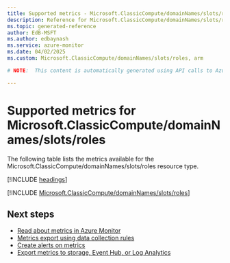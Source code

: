 ```yaml
---
title: Supported metrics - Microsoft.ClassicCompute/domainNames/slots/roles
description: Reference for Microsoft.ClassicCompute/domainNames/slots/roles metrics in Azure Monitor.
ms.topic: generated-reference
author: EdB-MSFT
ms.author: edbaynash
ms.service: azure-monitor
ms.date: 04/02/2025
ms.custom: Microsoft.ClassicCompute/domainNames/slots/roles, arm

# NOTE:  This content is automatically generated using API calls to Azure. Any edits made on these files will be overwritten in the next run of the script. 

---
```


  
# Supported metrics for Microsoft.ClassicCompute/domainNames/slots/roles
  
The following table lists the metrics available for the Microsoft.ClassicCompute/domainNames/slots/roles resource type.  
  
  
[!INCLUDE [headings](~/reusable-content/ce-skilling/azure/includes/azure-monitor/reference/metrics/metrics-headings.md)]  
  
 

[!INCLUDE [Microsoft.ClassicCompute/domainNames/slots/roles](~/reusable-content/ce-skilling/azure/includes/azure-monitor/reference/metrics/microsoft-classiccompute-domainnames-slots-roles-metrics-include.md)]  



## Next steps

- [Read about metrics in Azure Monitor](/azure/azure-monitor/data-platform)
- [Metrics export using data collection rules](/azure/azure-monitor/essentials/data-collection-metrics)
- [Create alerts on metrics](/azure/azure-monitor/alerts/alerts-overview)
- [Export metrics to storage, Event Hub, or Log Analytics](/azure/azure-monitor/essentials/platform-logs-overview)
